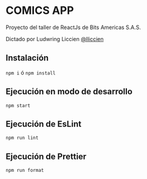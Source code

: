# COMICS APP

Proyecto del taller de ReactJs de Bits Americas S.A.S.

Dictado por Ludwring Liccien [@lliccien](https://twitter.com/lliccien)

## Instalación

`npm i` ó `npm install`

## Ejecución en modo de desarrollo

`npm start`

## Ejecución de EsLint

`npm run lint`

## Ejecución de Prettier

`npm run format`
